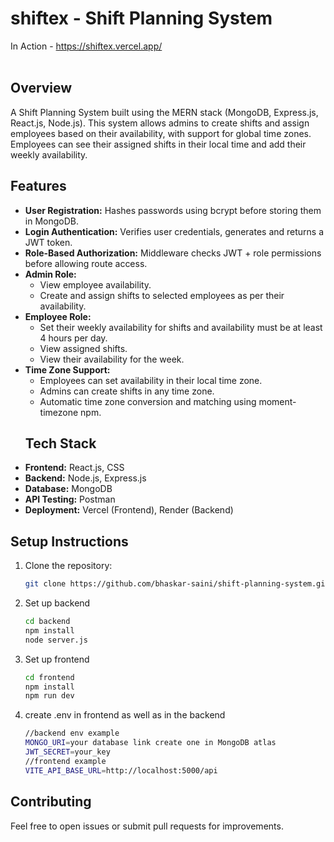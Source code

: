 # shiftex - Shift Planning System
In Action - https://shiftex.vercel.app/
<br><br>
## Overview
A Shift Planning System built using the MERN stack (MongoDB, Express.js, React.js, Node.js). This system allows admins to create shifts and assign employees based on their availability, 
with support for global time zones. Employees can see their assigned shifts in their local time and add their weekly availability.<br>
## Features
- **User Registration:** Hashes passwords using bcrypt before storing them in MongoDB.
- **Login Authentication:** Verifies user credentials, generates and returns a JWT token.
- **Role-Based Authorization:** Middleware checks JWT + role permissions before allowing route access.
- **Admin Role:**
  - View employee availability.
  - Create and assign shifts to selected employees as per their availability.
- **Employee Role:**
  - Set their weekly availability for shifts and availability must be at least 4 hours per day.
  - View assigned shifts.
  - View their availability for the week.
- **Time Zone Support:**
  - Employees can set availability in their local time zone.
  - Admins can create shifts in any time zone.
  - Automatic time zone conversion and matching using moment-timezone npm.<br>
  ## Tech Stack
- **Frontend:** React.js, CSS
- **Backend:** Node.js, Express.js
- **Database:** MongoDB
- **API Testing:** Postman
- **Deployment:** Vercel (Frontend), Render (Backend)
## Setup Instructions
1. Clone the repository:
   ```bash
   git clone https://github.com/bhaskar-saini/shift-planning-system.git
2. Set up backend
   ```bash
   cd backend
   npm install
   node server.js
3. Set up frontend
   ```bash
   cd frontend
   npm install
   npm run dev
4. create .env in frontend as well as in the backend
   ```bash
   //backend env example
   MONGO_URI=your database link create one in MongoDB atlas
   JWT_SECRET=your_key
   //frontend example
   VITE_API_BASE_URL=http://localhost:5000/api
## Contributing
Feel free to open issues or submit pull requests for improvements.
